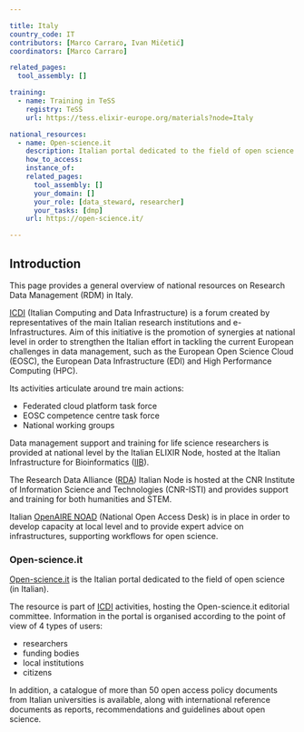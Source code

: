 ```yaml
---

title: Italy
country_code: IT
contributors: [Marco Carraro, Ivan Mičetić]
coordinators: [Marco Carraro]

related_pages: 
  tool_assembly: []

training:
  - name: Training in TeSS
    registry: TeSS
    url: https://tess.elixir-europe.org/materials?node=Italy

national_resources:
  - name: Open-science.it
    description: Italian portal dedicated to the field of open science.
    how_to_access: 
    instance_of: 
    related_pages:
      tool_assembly: []
      your_domain: []
      your_role: [data_steward, researcher]
      your_tasks: [dmp]
    url: https://open-science.it/

---
```


<!---All the resources added above will appear on the table at the bottom of the page--->

<!---Following information for the page text--->
<!---Use this template as guidance, all fields are optional. Feel free to modify any section if you think it is necessary--->
<!---If the information is already in another resource, please include the link instead of duplicating information--->
<!---Please focus on resources that are relevant for the whole country for life sciences--->

## Introduction 
This page provides a general overview of national resources on Research Data Management (RDM) in Italy.

[ICDI](https://www.icdi.it/it/) (Italian Computing and Data Infrastructure) is a forum created by representatives of the main Italian research institutions and e-Infrastructures. Aim of this initiative is the promotion of synergies at national level in order to strengthen the Italian effort in tackling the current European challenges in data management, such as the European Open Science Cloud (EOSC), the European Data Infrastructure (EDI) and High Performance Computing (HPC).

Its activities articulate around tre main actions:

* Federated cloud platform task force
* EOSC competence centre task force
* National working groups

Data management support and training for life science researchers is provided at national level by the Italian ELIXIR Node, hosted at the Italian Infrastructure for Bioinformatics ([IIB](https://elixir-italy.org/)).

The Research Data Alliance ([RDA](https://www.rd-alliance.org/groups/rda-italy)) Italian Node is hosted at the CNR Institute of Information Science and Technologies (CNR-ISTI) and provides support and training for both humanities and STEM.

Italian [OpenAIRE NOAD](https://www.openaire.eu/contact-noads) (National Open Access Desk) is in place in order to develop capacity at local level and to provide expert advice on infrastructures, supporting workflows for open science.

### Open-science.it
[Open-science.it](https://open-science.it/home)  is the Italian portal dedicated to the field of open science (in Italian).

The resource is part of [ICDI](https://www.icdi.it/it/)  activities, hosting the Open-science.it editorial committee.
Information in the portal is organised according to the point of view of 4 types of users:
* researchers 
* funding bodies
* local institutions
* citizens

In addition, a catalogue of more than 50 open access policy documents from Italian universities is available, along with international reference documents as reports, recommendations and guidelines about open science.


